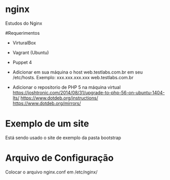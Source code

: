 # nginx
Estudos do Nginx

#Requerimentos
* VirturalBox
* Vagrant (Ubuntu)
* Puppet 4
* Adicionar em sua máquina o host web.testlabs.com.br em seu /etc/hosts.
  Exemplo: xxx.xxx.xxx.xxx web.testlabs.com.br

* Adicionar o repositorio de PHP 5 na máquina virtual
  https://joshtronic.com/2014/08/31/upgrade-to-php-56-on-ubuntu-1404-lts/
  https://www.dotdeb.org/instructions/
  https://www.dotdeb.org/mirrors/

# Exemplo de um site
Está sendo usado o site de exemplo da pasta bootstrap

# Arquivo de Configuração
Colocar o arquivo nginx.conf em /etc/nginx/
